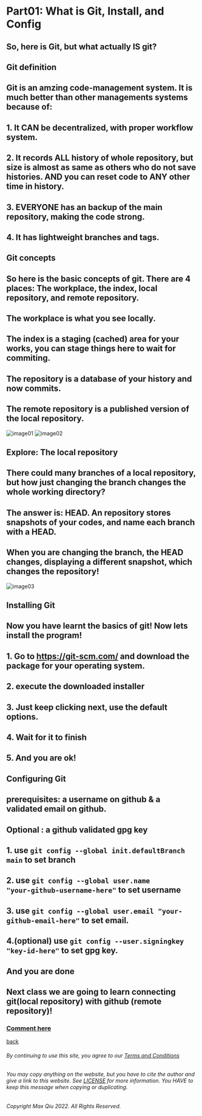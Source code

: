 # Part01: What is Git, Install, and Config
## So, here is Git, but what actually IS git?
## **Git definition**
## Git is an amzing code-management system. It is much better than other managements systems because of:
## 1. It CAN be decentralized, with proper workflow system.
## 2. It records ALL history of whole repository, but size is almost as same as others who do not save histories. AND you can reset code to ANY other time in history.
## 3. EVERYONE has an backup of the main repository, making the code strong.
## 4. It has lightweight branches and tags. 
## **Git concepts**
## So here is the basic concepts of git. There are 4 places: The workplace, the index, local repository, and remote repository.
## The workplace is what you see locally.
## The index is a staging (cached) area for your works, you can stage things here to wait for commiting.
## The repository is a database of your history and now commits.
## The remote repository is a published version of the local repository.
![image01](https://qqiumax.github.io/blog/what-is-git/git01.jpg)
![image02](https://qqiumax.github.io/blog/what-is-git/git02.jpg)
## **Explore: The local repository**
## There could many branches of a local repository, but how just changing the branch changes the whole working directory?
## The answer is: HEAD. An repository stores snapshots of your codes, and name each branch with a HEAD.
## When you are changing the branch, the HEAD changes, displaying a different snapshot, which changes the repository!
![image03](https://qqiumax.github.io/blog/what-is-git/git03.png)
## **Installing Git** 
## Now you have learnt the basics of git! Now lets install the program!
## 1. Go to <https://git-scm.com/> and download the package for your operating system.
## 2. execute the downloaded installer
## 3. Just keep clicking next, use the default options.
## 4. Wait for it to finish
## 5. And you are ok!
## **Configuring Git**
## prerequisites: a username on github & a validated email on github.
## Optional : a github validated gpg key
## 1. use <code>git config --global init.defaultBranch main</code> to set branch
## 2. use <code>git config --global user.name "your-github-username-here"</code> to set username
## 3. use <code>git config --global user.email "your-github-email-here"</code> to set email.
## 4.(optional) use <code>git config --user.signingkey "key-id-here"</code> to set gpg key.
## And you are done
## Next class we are going to learn connecting git(local repository) with github (remote repository)!


### **[Comment here](https://qqiumax.github.io/comment/)**
[back](https://qqiumax.github.io/blog/)

###### By continuing to use this site, you agree to our [Terms and Conditions](https://qqiumax.github.io/terms/)

###### You may copy anything on the website, but you have to cite the author and give a link to this website. See [LICENSE](https://qqiumax.github.io/LICENSE) for more information. You HAVE to keep this message when copying or duplicating.

###### Copyright Max Qiu 2022. All Rights Reserved.